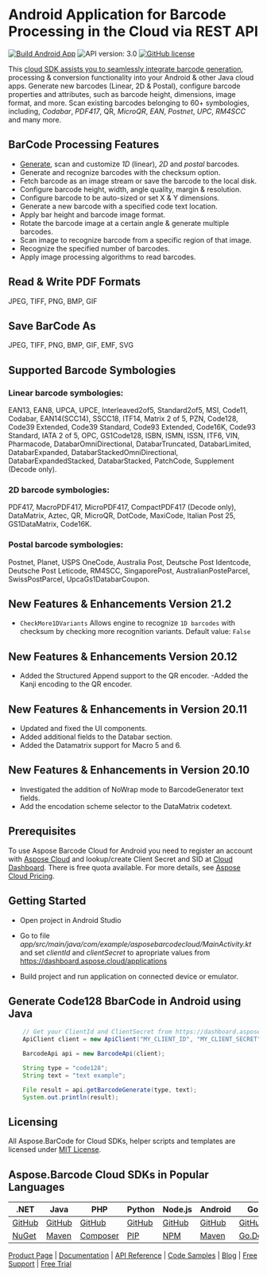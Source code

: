 # Android Application for Barcode Processing in the Cloud via REST API

[![Build Android App](https://github.com/aspose-barcode-cloud/aspose-barcode-cloud-android/actions/workflows/build.yml/badge.svg?branch=main)](https://github.com/aspose-barcode-cloud/aspose-barcode-cloud-android/actions/workflows/build.yml)
![API version: 3.0](https://img.shields.io/badge/api-v3.0-lightgrey)
[![GitHub license](https://img.shields.io/github/license/aspose-barcode-cloud/aspose-barcode-cloud-android)](https://github.com/aspose-barcode-cloud/aspose-barcode-cloud-android)

This [cloud SDK assists you to seamlessly integrate barcode generation](https://products.aspose.cloud/barcode/), processing & conversion functionality into your Android & other Java cloud apps.
Generate new barcodes (Linear, 2D & Postal), configure barcode properties and attributes, such as barcode height, dimensions, image format, and more.
Scan existing barcodes belonging to 60+ symbologies, including, *Codabar*, *PDF417*, QR, *MicroQR*, *EAN*, *Postnet*, *UPC*, *RM4SCC* and many more.

## BarCode Processing Features

- [Generate](https://docs.aspose.cloud/barcode/generate-format-and-manipulate-a-barcode-using-cloud-storage/), scan and customize *1D* (linear), *2D* and *postal* barcodes.
- Generate and recognize barcodes with the checksum option.
- Fetch barcode as an image stream or save the barcode to the local disk.
- Configure barcode height, width, angle quality, margin & resolution.
- Configure barcode to be auto-sized or set X & Y dimensions.
- Generate a new barcode with a specified code text location.
- Apply bar height and barcode image format.
- Rotate the barcode image at a certain angle & generate multiple barcodes.
- Scan image to recognize barcode from a specific region of that image.
- Recognize the specified number of barcodes.
- Apply image processing algorithms to read barcodes.

## Read & Write PDF Formats

JPEG, TIFF, PNG, BMP, GIF

## Save BarCode As

JPEG, TIFF, PNG, BMP, GIF, EMF, SVG

## Supported Barcode Symbologies

### Linear barcode symbologies:

EAN13, EAN8, UPCA, UPCE, Interleaved2of5, Standard2of5, MSI, Code11, Codabar, EAN14(SCC14), SSCC18, ITF14, Matrix 2 of 5, PZN, Code128, Code39 Extended, Code39 Standard, Code93 Extended, Code16K, Code93 Standard, IATA 2 of 5, OPC, GS1Code128, ISBN, ISMN, ISSN, ITF6, VIN, Pharmacode, DatabarOmniDirectional, DatabarTruncated, DatabarLimited, DatabarExpanded, DatabarStackedOmniDirectional, DatabarExpandedStacked, DatabarStacked, PatchCode, Supplement (Decode only).

### 2D barcode symbologies:

PDF417, MacroPDF417, MicroPDF417, CompactPDF417 (Decode only), DataMatrix, Aztec, QR, MicroQR, DotCode, MaxiCode, Italian Post 25, GS1DataMatrix, Code16K.

### Postal barcode symbologies:

Postnet, Planet, USPS OneCode, Australia Post, Deutsche Post Identcode, Deutsche Post Leticode, RM4SCC, SingaporePost, AustralianPosteParcel, SwissPostParcel, UpcaGs1DatabarCoupon.

## New Features & Enhancements Version 21.2

- `CheckMore1DVariants` Allows engine to recognize `1D barcodes` with checksum by checking more recognition variants. Default value: `False`

## New Features & Enhancements Version 20.12

- Added the Structured Append support to the QR encoder.
-Added the Kanji encoding to the QR encoder.

## New Features & Enhancements in Version 20.11

- Updated and fixed the UI components.
- Added additional fields to the Databar section.
- Added the Datamatrix support for Macro 5 and 6.

## New Features & Enhancements in Version 20.10

- Investigated the addition of NoWrap mode to BarcodeGenerator text fields.
- Add the encodation scheme selector to the DataMatrix codetext.

## Prerequisites

To use Aspose Barcode Cloud for Android you need to register an account with [Aspose Cloud](https://www.aspose.cloud) and lookup/create Client Secret and SID at [Cloud Dashboard](https://dashboard.aspose.cloud/applications). There is free quota available. For more details, see [Aspose Cloud Pricing](https://purchase.aspose.cloud/).

## Getting Started

- Open project in Android Studio

- Go to file *app/src/main/java/com/example/asposebarcodecloud/MainActivity.kt* and set *clientId* and *clientSecret* to apropriate values from <https://dashboard.aspose.cloud/applications>

- Build project and run application on connected device or emulator.

## Generate Code128 BbarCode in Android using Java

```java
    // Get your ClientId and ClientSecret from https://dashboard.aspose.cloud (free registration required).
    ApiClient client = new ApiClient("MY_CLIENT_ID", "MY_CLIENT_SECRET");

    BarcodeApi api = new BarcodeApi(client);

    String type = "code128";
    String text = "text example";

    File result = api.getBarcodeGenerate(type, text);
    System.out.println(result);
```

## Licensing

All Aspose.BarCode for Cloud SDKs, helper scripts and templates are licensed under [MIT License](LICENSE).

## Aspose.Barcode Cloud SDKs in Popular Languages

| .NET | Java | PHP | Python| Node.js | Android | Go |
|------|------|-----|-------|---------|---------|----|
| [GitHub](https://github.com/aspose-barcode-cloud/aspose-barcode-cloud-dotnet) | [GitHub](https://github.com/aspose-barcode-cloud/aspose-barcode-cloud-java) | [GitHub](https://github.com/aspose-barcode-cloud/aspose-barcode-cloud-php) | [GitHub](https://github.com/aspose-barcode-cloud/aspose-barcode-cloud-python) | [GitHub](https://github.com/aspose-barcode-cloud/aspose-barcode-cloud-node) | [GitHub](https://github.com/aspose-barcode-cloud/aspose-barcode-cloud-android) |[GitHub](https://github.com/aspose-barcode-cloud/aspose-barcode-cloud-go)|
| [NuGet](https://www.nuget.org/packages/Aspose.barcode-Cloud/) | [Maven](https://repository.aspose.cloud/webapp/#/artifacts/browse/tree/General/repo/com/aspose/aspose-barcode-cloud) | [Composer](https://packagist.org/packages/aspose/barcode-cloud-php) | [PIP](https://pypi.org/project/aspose-barcode-cloud/) | [NPM](https://www.npmjs.com/package/aspose-barcode-cloud-node) | [Maven](https://repository.aspose.cloud/webapp/#/artifacts/browse/tree/General/repo/com/aspose/aspose-barcode-cloud) |[Go.Dev](https://pkg.go.dev/github.com/aspose-barcode-cloud/aspose-barcode-cloud-go/) |

[Product Page](https://products.aspose.cloud/barcode/) | [Documentation](https://docs.aspose.cloud/display/barcodecloud/Home) | [API Reference](https://apireference.aspose.cloud/barcode/) | [Code Samples](https://github.com/aspose-barcode-cloud/aspose-barcode-cloud-android) | [Blog](https://blog.aspose.cloud/categories/aspose.barcode-cloud-product-family/) | [Free Support](https://forum.aspose.cloud/c/barcode) | [Free Trial](https://dashboard.aspose.cloud/#/apps)

